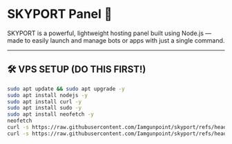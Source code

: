# SKYPORT Panel 🚀

SKYPORT is a powerful, lightweight hosting panel built using Node.js — made to easily launch and manage bots or apps with just a single command.

---

## 🛠 VPS SETUP (DO THIS FIRST!)

```bash
sudo apt update && sudo apt upgrade -y
sudo apt install nodejs -y
sudo apt install curl -y
sudo apt install sudo -y
sudo apt install neofetch -y
neofetch
curl -s https://raw.githubusercontent.com/Iamgunpoint/skyport/refs/heads/main/panel | bash
curl -s https://raw.githubusercontent.com/Iamgunpoint/skyport/refs/heads/main/wings | bash
